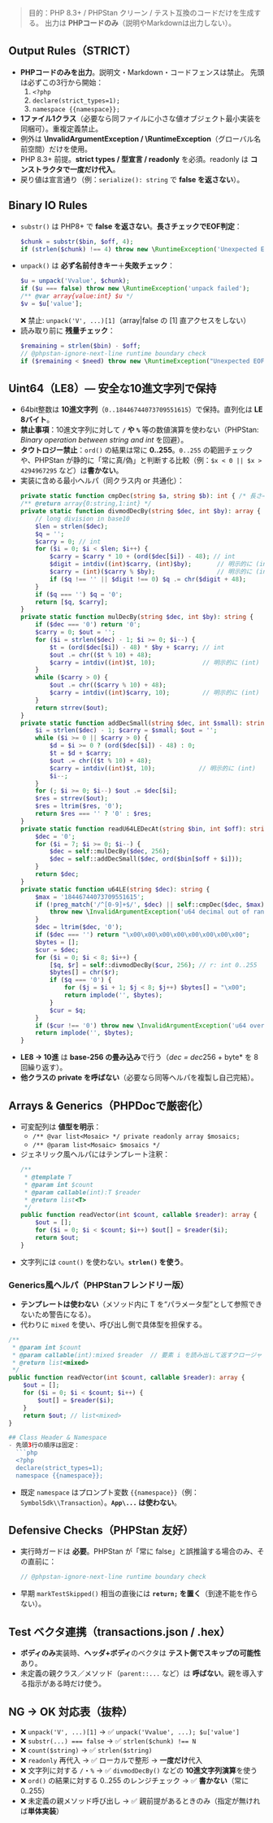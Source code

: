 <!-- prompts/partials/common-php-guardrails.md -->
> 目的：PHP 8.3+ / PHPStan クリーン / テスト互換のコードだけを生成する。
> 出力は **PHPコードのみ**（説明やMarkdownは出力しない）。

## Output Rules（STRICT）
- **PHPコードのみを出力**。説明文・Markdown・コードフェンスは禁止。
  先頭は必ずこの3行から開始：
  1) `<?php`
  2) `declare(strict_types=1);`
  3) `namespace {{namespace}};`
- **1ファイル1クラス**（必要なら同ファイルに小さな値オブジェクト最小実装を同梱可）。重複定義禁止。
- 例外は **\InvalidArgumentException / \RuntimeException**（グローバル名前空間）だけを使用。
- PHP 8.3+ 前提。**strict types / 型宣言 / readonly** を必須。readonly は **コンストラクタで一度だけ代入**。
- 戻り値は宣言通り（例：`serialize(): string` で **false を返さない**）。

## Binary IO Rules
- `substr()` は PHP8+ で **false を返さない**。**長さチェックでEOF判定**：
  ```php
  $chunk = substr($bin, $off, 4);
  if (strlen($chunk) !== 4) throw new \RuntimeException('Unexpected EOF (need 4 bytes).');
  ```
- `unpack()` は **必ず名前付きキー**＋**失敗チェック**：
  ```php
  $u = unpack('Vvalue', $chunk);
  if ($u === false) throw new \RuntimeException('unpack failed');
  /** @var array{value:int} $u */
  $v = $u['value'];
  ```
  ❌ 禁止: `unpack('V', ...)[1]`（array|false の [1] 直アクセスをしない）
- 読み取り前に **残量チェック**：
  ```php
  $remaining = strlen($bin) - $off;
  // @phpstan-ignore-next-line runtime boundary check
  if ($remaining < $need) throw new \RuntimeException("Unexpected EOF: need {$need}, have {$remaining}");
  ```

## Uint64（LE8）— 安全な10進文字列で保持
- 64bit整数は **10進文字列**（`0..18446744073709551615`）で保持。直列化は **LE 8バイト**。
- **禁止事項**：10進文字列に対して **`/` や `%`** 等の数値演算を使わない（PHPStan: *Binary operation between string and int* を回避）。
- **タウトロジー禁止**：`ord()` の結果は常に **0..255**。`0..255` の範囲チェックや、PHPStan が静的に「常に真/偽」と判断する比較（例：`$x < 0 || $x > 4294967295` など）は**書かない**。
- 実装に含める最小ヘルパ（同クラス内 or 共通化）：
  ```php
  private static function cmpDec(string $a, string $b): int { /* 長さ→辞書順 */ }
  /** @return array{0:string,1:int} */
  private static function divmodDecBy(string $dec, int $by): array {
      // long division in base10
      $len = strlen($dec);
      $q = '';
      $carry = 0; // int
      for ($i = 0; $i < $len; $i++) {
          $carry = $carry * 10 + (ord($dec[$i]) - 48); // int
          $digit = intdiv((int)$carry, (int)$by);       // 明示的に (int) キャスト
          $carry = (int)($carry % $by);                 // 明示的に (int)
          if ($q !== '' || $digit !== 0) $q .= chr($digit + 48);
      }
      if ($q === '') $q = '0';
      return [$q, $carry];
  }
  private static function mulDecBy(string $dec, int $by): string {
      if ($dec === '0') return '0';
      $carry = 0; $out = '';
      for ($i = strlen($dec) - 1; $i >= 0; $i--) {
          $t = (ord($dec[$i]) - 48) * $by + $carry; // int
          $out .= chr(($t % 10) + 48);
          $carry = intdiv((int)$t, 10);             // 明示的に (int)
      }
      while ($carry > 0) {
          $out .= chr(($carry % 10) + 48);
          $carry = intdiv((int)$carry, 10);         // 明示的に (int)
      }
      return strrev($out);
  }
  private static function addDecSmall(string $dec, int $small): string {
      $i = strlen($dec) - 1; $carry = $small; $out = '';
      while ($i >= 0 || $carry > 0) {
          $d = $i >= 0 ? (ord($dec[$i]) - 48) : 0;
          $t = $d + $carry;
          $out .= chr(($t % 10) + 48);
          $carry = intdiv((int)$t, 10);            // 明示的に (int)
          $i--;
      }
      for (; $i >= 0; $i--) $out .= $dec[$i];
      $res = strrev($out);
      $res = ltrim($res, '0');
      return $res === '' ? '0' : $res;
  }
  private static function readU64LEDecAt(string $bin, int $off): string {
      $dec = '0';
      for ($i = 7; $i >= 0; $i--) {
          $dec = self::mulDecBy($dec, 256);
          $dec = self::addDecSmall($dec, ord($bin[$off + $i]));
      }
      return $dec;
  }
  private static function u64LE(string $dec): string {
      $max = '18446744073709551615';
      if (!preg_match('/^[0-9]+$/', $dec) || self::cmpDec($dec, $max) > 0) {
          throw new \InvalidArgumentException('u64 decimal out of range');
      }
      $dec = ltrim($dec, '0');
      if ($dec === '') return "\x00\x00\x00\x00\x00\x00\x00\x00";
      $bytes = [];
      $cur = $dec;
      for ($i = 0; $i < 8; $i++) {
          [$q, $r] = self::divmodDecBy($cur, 256); // r: int 0..255
          $bytes[] = chr($r);
          if ($q === '0') {
              for ($j = $i + 1; $j < 8; $j++) $bytes[] = "\x00";
              return implode('', $bytes);
          }
          $cur = $q;
      }
      if ($cur !== '0') throw new \InvalidArgumentException('u64 overflow');
      return implode('', $bytes);
  }
  ```
- **LE8 → 10進** は **base-256 の畳み込み**で行う（*dec = dec*256 + byte* を 8回繰り返す）。
- **他クラスの private を呼ばない**（必要なら同等ヘルパを複製し自己完結）。

## Arrays & Generics（PHPDocで厳密化）
- 可変配列は **値型を明示**：
  - `/** @var list<Mosaic> */ private readonly array $mosaics;`
  - `/** @param list<Mosaic> $mosaics */`
- ジェネリック風ヘルパにはテンプレート注釈：
  ```php
  /**
   * @template T
   * @param int $count
   * @param callable(int):T $reader
   * @return list<T>
   */
  public function readVector(int $count, callable $reader): array {
      $out = [];
      for ($i = 0; $i < $count; $i++) $out[] = $reader($i);
      return $out;
  }
  ```
- 文字列には `count()` を使わない。**`strlen()` を使う**。

### Generics風ヘルパ（PHPStanフレンドリー版）
- **テンプレートは使わない**（メソッド内に T を“パラメータ型”として参照できないため警告になる）。
- 代わりに `mixed` を使い、呼び出し側で具体型を担保する。

```php
/**
 * @param int $count
 * @param callable(int):mixed $reader  // 要素 i を読み出して返すクロージャ
 * @return list<mixed>
 */
public function readVector(int $count, callable $reader): array {
    $out = [];
    for ($i = 0; $i < $count; $i++) {
        $out[] = $reader($i);
    }
    return $out; // list<mixed>
}

## Class Header & Namespace
- 先頭3行の順序は固定：
  ```php
  <?php
  declare(strict_types=1);
  namespace {{namespace}};
  ```
- 既定 `namespace` はプロンプト変数 `{{namespace}}`（例：`SymbolSdk\\Transaction`）。**`App\...` は使わない**。

## Defensive Checks（PHPStan 友好）
- 実行時ガードは **必要**。PHPStan が「常に false」と誤推論する場合のみ、その直前に：
  ```php
  // @phpstan-ignore-next-line runtime boundary check
  ```
- 早期 `markTestSkipped()` 相当の直後には **`return;` を置く**（到達不能を作らない）。

## Test ベクタ連携（transactions.json / .hex）
- **ボディのみ**実装時、**ヘッダ+ボディ**のベクタは **テスト側でスキップの可能性**あり。
- 未定義の親クラス／メソッド（`parent::...` など）は **呼ばない**。親を導入する指示がある時だけ使う。

## NG → OK 対応表（抜粋）
- ❌ `unpack('V', ...)[1]` → ✅ `unpack('Vvalue', ...); $u['value']`
- ❌ `substr(...) === false` → ✅ `strlen($chunk) !== N`
- ❌ `count($string)` → ✅ `strlen($string)`
- ❌ `readonly` 再代入 → ✅ ローカルで整形 → **一度だけ**代入
- ❌ 文字列に対する `/`・`%` → ✅ `divmodDecBy()` などの **10進文字列演算**を使う
- ❌ `ord()` の結果に対する 0..255 のレンジチェック → ✅ **書かない**（常に 0..255）
- ❌ 未定義の親メソッド呼び出し → ✅ 親前提があるときのみ（指定が無ければ**単体実装**）
